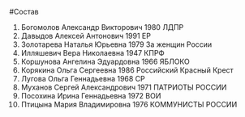 #Состав
1. Богомолов Александр Викторович 1980 ЛДПР
2. Давыдов Алексей Антонович 1991 ЕР
3. Золотарева Наталья Юрьевна 1979 За женщин России
4. Илляшевич Вера Николаевна 1947 КПРФ
5. Коршунова Ангелина Эдуардовна 1966 ЯБЛОКО
6. Корякина Ольга Сергеевна 1986 Российский Красный Крест
7. Лугова Ольга Геннадьевна 1968 СР
8. Муханов Сергей Александрович 1971 ПАТРИОТЫ РОССИИ
9. Посохина Ирина Геннадьевна 1972 ВОИ
10. Птицына Мария Владимировна 1976 КОММУНИСТЫ РОССИИ
